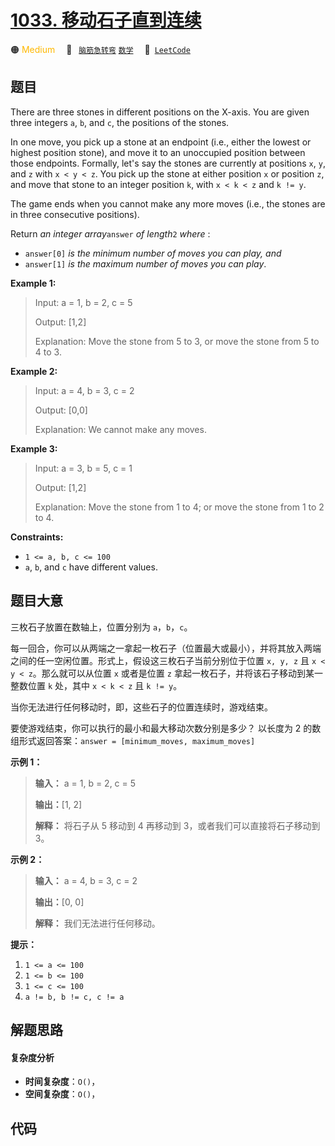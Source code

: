 # [1033. 移动石子直到连续](https://leetcode.com/problems/moving-stones-until-consecutive)

🟠 <font color=#ffb800>Medium</font>&emsp; 🔖&ensp; [`脑筋急转弯`](/leetcode-js/outline/tag/brainteaser.md) [`数学`](/leetcode-js/outline/tag/math.md)&emsp; 🔗&ensp;[`LeetCode`](https://leetcode.com/problems/moving-stones-until-consecutive)

## 题目

There are three stones in different positions on the X-axis. You are given
three integers `a`, `b`, and `c`, the positions of the stones.

In one move, you pick up a stone at an endpoint (i.e., either the lowest or
highest position stone), and move it to an unoccupied position between those
endpoints. Formally, let's say the stones are currently at positions `x`, `y`,
and `z` with `x < y < z`. You pick up the stone at either position `x` or
position `z`, and move that stone to an integer position `k`, with `x < k < z`
and `k != y`.

The game ends when you cannot make any more moves (i.e., the stones are in
three consecutive positions).

Return _an integer array_`answer` _of length_`2` _where_ :

  * `answer[0]` _is the minimum number of moves you can play, and_
  * `answer[1]` _is the maximum number of moves you can play_.



**Example 1:**

> Input: a = 1, b = 2, c = 5
> 
> Output: [1,2]
> 
> Explanation: Move the stone from 5 to 3, or move the stone from 5 to 4 to 3.

**Example 2:**

> Input: a = 4, b = 3, c = 2
> 
> Output: [0,0]
> 
> Explanation: We cannot make any moves.

**Example 3:**

> Input: a = 3, b = 5, c = 1
> 
> Output: [1,2]
> 
> Explanation: Move the stone from 1 to 4; or move the stone from 1 to 2 to 4.

**Constraints:**

  * `1 <= a, b, c <= 100`
  * `a`, `b`, and `c` have different values.


## 题目大意

三枚石子放置在数轴上，位置分别为 `a`，`b`，`c`。

每一回合，你可以从两端之一拿起一枚石子（位置最大或最小），并将其放入两端之间的任一空闲位置。形式上，假设这三枚石子当前分别位于位置 `x, y, z` 且
`x < y < z`。那么就可以从位置 `x` 或者是位置 `z` 拿起一枚石子，并将该石子移动到某一整数位置 `k` 处，其中 `x < k < z`
且 `k != y`。

当你无法进行任何移动时，即，这些石子的位置连续时，游戏结束。

要使游戏结束，你可以执行的最小和最大移动次数分别是多少？ 以长度为 2 的数组形式返回答案：`answer = [minimum_moves,
maximum_moves]`

**示例 1：**

> 
> 
> 
> 
> 
> **输入：** a = 1, b = 2, c = 5
> 
> **输出：**[1, 2]
> 
> **解释：** 将石子从 5 移动到 4 再移动到 3，或者我们可以直接将石子移动到 3。
> 
> 

**示例 2：**

> 
> 
> 
> 
> 
> **输入：** a = 4, b = 3, c = 2
> 
> **输出：**[0, 0]
> 
> **解释：** 我们无法进行任何移动。
> 
> 

**提示：**

  1. `1 <= a <= 100`
  2. `1 <= b <= 100`
  3. `1 <= c <= 100`
  4. `a != b, b != c, c != a`


## 解题思路

#### 复杂度分析

- **时间复杂度**：`O()`，
- **空间复杂度**：`O()`，

## 代码

```javascript

```